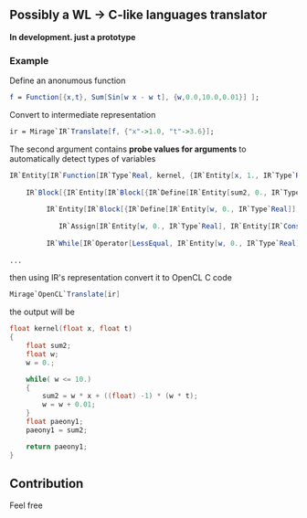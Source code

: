 ## Possibly a WL $\rightarrow$ C-like languages translator

**In development. just a prototype**

### Example
Define an anonumous function
```mathematica
f = Function[{x,t}, Sum[Sin[w x - w t], {w,0.0,10.0,0.01}] ];
```

Convert to intermediate representation
```mathematica
ir = Mirage`IR`Translate[f, {"x"->1.0, "t"->3.6}];
```
The second argument contains __probe values for arguments__ to automatically detect types of variables

```mathematica
IR`Entity[IR`Function[IR`Type`Real, kernel, {IR`Entity[x, 1., IR`Type`Real], IR`Entity[t, 3.6, IR`Type`Real]}, 
 
    IR`Block[{IR`Entity[IR`Block[{IR`Define[IR`Entity[sum2, 0., IR`Type`Real]], 
 
         IR`Entity[IR`Block[{IR`Define[IR`Entity[w, 0., IR`Type`Real]], 
 
            IR`Assign[IR`Entity[w, 0., IR`Type`Real], IR`Entity[IR`Constant, 0., IR`Type`Real]]}], 0., IR`Type`Real], 
 
         IR`While[IR`Operator[LessEqual, IR`Entity[w, 0., IR`Type`Real], IR`Entity[IR`Constant, 10., IR`Type`Real]], 
 
...
```

then using IR's representation convert it to OpenCL C code

```mathematica
Mirage`OpenCL`Translate[ir]
```

the output will be

```c
float kernel(float x, float t)
{
    float sum2;
    float w;
    w = 0.;

    while( w <= 10.)
    {
        sum2 = w * x + ((float) -1) * (w * t);
        w = w + 0.01;
    }
    float paeony1;
    paeony1 = sum2;

    return paeony1;
}
```

## Contribution
Feel free
